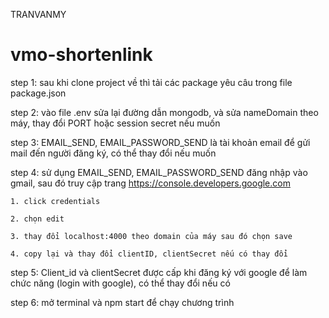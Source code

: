 
TRANVANMY
# vmo-shortenlink

step 1: sau khi clone project về thì tải các package yêu câu trong file package.json

step 2: vào file .env sửa lại đường dẫn mongodb, và sửa nameDomain theo máy, thay đổi PORT hoặc session secret nếu muốn

step 3: EMAIL_SEND, EMAIL_PASSWORD_SEND là tài khoản email để gửi mail đến người đăng ký, có thể thay đổi nếu    muốn

step 4: sử dụng EMAIL_SEND, EMAIL_PASSWORD_SEND đăng nhập vào gmail, sau đó truy cập trang 
https://console.developers.google.com 

    1. click credentials
    
    2. chọn edit
    
    3. thay đổi localhost:4000 theo domain của máy sau đó chọn save
    
    4. copy lại và thay đổi clientID, clientSecret nếu có thay đổi
    
step 5: Client_id và clientSecret được cấp khi đăng ký với google để làm chức năng (login with google), có thể thay đổi nếu có

step 6: mở terminal và npm start để chạy chương trình

